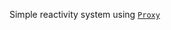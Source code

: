 Simple reactivity system using [`Proxy`](https://developer.mozilla.org/en-US/docs/Web/JavaScript/Reference/Global_Objects/Proxy)
